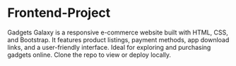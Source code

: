 # Frontend-Project
Gadgets Galaxy is a responsive e-commerce website built with HTML, CSS, and Bootstrap. It features product listings, payment methods, app download links, and a user-friendly interface. Ideal for exploring and purchasing gadgets online. Clone the repo to view or deploy locally.
